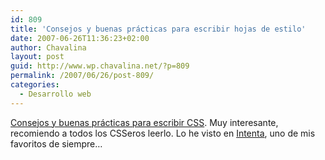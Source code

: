 ```yaml
---
id: 809
title: 'Consejos y buenas prácticas para escribir hojas de estilo'
date: 2007-06-26T11:36:23+02:00
author: Chavalina
layout: post
guid: http://www.wp.chavalina.net/?p=809
permalink: /2007/06/26/post-809/
categories:
  - Desarrollo web
---
```

<a href="http://www.pixelovers.com/p/css-consejos-y-buenas-practicas-11635" target="_blank">Consejos y buenas prácticas para escribir CSS</a>. Muy interesante, recomiendo a todos los CSSeros leerlo. Lo he visto en <a href="http://webintenta.com/" target="_blank">Intenta</a>, uno de mis favoritos de siempre…